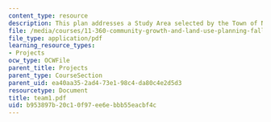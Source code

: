 ```yaml
---
content_type: resource
description: This plan addresses a Study Area selected by the Town of Needham.
file: /media/courses/11-360-community-growth-and-land-use-planning-fall-2003/b953897b20c10f97ee6ebbb55eacbf4c_team1.pdf
file_type: application/pdf
learning_resource_types:
- Projects
ocw_type: OCWFile
parent_title: Projects
parent_type: CourseSection
parent_uid: ea40aa35-2ad4-73e1-98c4-da80c4e2d5d3
resourcetype: Document
title: team1.pdf
uid: b953897b-20c1-0f97-ee6e-bbb55eacbf4c
---
```

